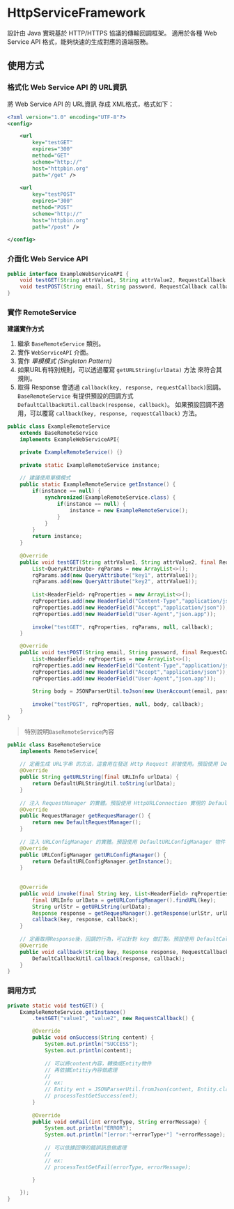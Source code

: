# HttpServiceFramework

設計由 Java 實現基於 HTTP/HTTPS 協議的傳輸回調框架。
適用於各種 Web Service API 格式，能夠快速的生成對應的遠端服務。

## 使用方式

### 格式化 Web Service API 的 URL資訊

將 Web Service API 的 URL資訊 存成 XML格式，格式如下：

```xml
<?xml version="1.0" encoding="UTF-8"?>
<config>

	<url
		key="testGET" 
		expires="300"
		method="GET"
		scheme="http://"
		host="httpbin.org"
		path="/get" />
		
	<url
		key="testPOST"
		expires="300"
		method="POST"
		scheme="http://"
		host="httpbin.org"
		path="/post" />
		
</config>
```

### 介面化 Web Service API

```java
public interface ExampleWebServiceAPI {
	void testGET(String attrValue1, String attrValue2, RequestCallback callback);
	void testPOST(String email, String password, RequestCallback callback);
}
```

### 實作 RemoteService 

**建議實作方式**
1. 繼承 `BaseRemoteService` 類別。 
2. 實作 `WebServiceAPI` 介面。
3. 實作 *單模模式 (Singleton Pattern)*
4. 如果URL有特別規則，可以透過覆寫 `getURLString(urlData)` 方法 來符合其規則。
5. 取得 Response 會透過 `callback(key, response, requestCallback)`回調。
   `BaseRemoteService` 有提供預設的回調方式 `DefaultCallbackUtil.callback(response, callback)`。
   如果預設回調不適用，可以覆寫 `callback(key, response, requestCallback)` 方法。

```java
public class ExampleRemoteService 
	extends BaseRemoteService 
	implements ExampleWebServiceAPI{

	private ExampleRemoteService() {}
	
	private static ExampleRemoteService instance;
	
	// 建議使用單模模式
	public static ExampleRemoteService getInstance() {
		if(instance == null) {
			synchronized(ExampleRemoteService.class) {
				if(instance == null) {
					instance = new ExampleRemoteService();
				}
			}
		}
		return instance;
	}
	
	@Override
	public void testGET(String attrValue1, String attrValue2, final RequestCallback callback) {
		List<QueryAttribute> rqParams = new ArrayList<>();
		rqParams.add(new QueryAttribute("key1", attrValue1));
		rqParams.add(new QueryAttribute("key2", attrValue1));
		
		List<HeaderField> rqProperties = new ArrayList<>();
		rqProperties.add(new HeaderField("Content-Type","application/json"));
		rqProperties.add(new HeaderField("Accept","application/json"));
		rqProperties.add(new HeaderField("User-Agent","json.app"));
		
		invoke("testGET", rqProperties, rqParams, null, callback);
	}

	@Override
	public void testPOST(String email, String password, final RequestCallback callback) {
		List<HeaderField> rqProperties = new ArrayList<>();
		rqProperties.add(new HeaderField("Content-Type","application/json"));
		rqProperties.add(new HeaderField("Accept","application/json"));
		rqProperties.add(new HeaderField("User-Agent","json.app"));
		
		String body = JSONParserUtil.toJson(new UserAccount(email, password));
		
		invoke("testPOST", rqProperties, null, body, callback);
	}
}
```

> 特別說明`BaseRemoteService`內容

```java
public class BaseRemoteService 
	implements RemoteService{
	
	// 定義生成 URL字串 的方法，這會用在發送 Http Request 前被使用。預設使用 DefaultURLStringUtil.toString(urlData) 方法
	@Override
	public String getURLString(final URLInfo urlData) {
		return DefaultURLStringUtil.toString(urlData);
	}
	
	// 注入 RequestManager 的實體。預設使用 HttpURLConnection 實現的 DefaultRequestManager 物件
	@Override
	public RequestManager getRequesManager() {
		return new DefaultRequestManager();
	}
	
	// 注入 URLConfigManager 的實體。預設使用 DefaultURLConfigManager 物件
	@Override
	public URLConfigManager getURLConfigManager() {
		return DefaultURLConfigManager.getInstance();
	}
	
	
	@Override
	public void invoke(final String key, List<HeaderField> rqProperties, List<QueryAttribute> rqParams, final String requestBody, RequestCallback callback) {
	    final URLInfo urlData = getURLConfigManager().findURL(key);
	    String urlStr = getURLString(urlData);
	    Response response = getRequesManager().getResponse(urlStr, urlData.getMethod(), rqProperties, rqParams, requestBody);
	    callback(key, response, callback);
	} 
	
	// 定義取得Response後，回調的行為，可以針對 key 做訂製。預設使用 DefaultCallbackUtil.callback(response, callback) 方法
	@Override
	public void callback(String key, Response response, RequestCallback callback) {
		DefaultCallbackUtil.callback(response, callback);
	}
}
```

### 調用方式

```java
private static void testGET() {
	ExampleRemoteService.getInstance()
		.testGET("value1", "value2", new RequestCallback() {

		@Override
		public void onSuccess(String content) {
			System.out.println("SUCCESS");
			System.out.println(content);
			
			// 可以將content內容，轉換成Entity物件
			// 再依據Entitiy內容做處理
			//
			// ex:
			// Entity ent = JSONParserUtil.fromJson(content, Entity.class);
			// processTestGetSuccess(ent);
		}
	
		@Override
		public void onFail(int errorType, String errorMessage) {
			System.out.println("ERROR");
			System.out.println("[error:"+errorType+"] "+errorMessage);
			
			// 可以依據回傳的錯誤訊息做處理
			//
			// ex:
			// processTestGetFail(errorType, errorMessage);

		}
			
	});
}
```
